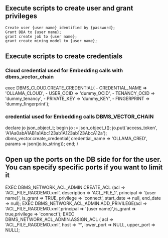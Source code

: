 ## Execute scripts to create user and grant privileges

~~~
Create user {user name} identified by {password};
Grant DBA to {user name};
grant create job to {user name};
grant create mining model to {user name};
~~~


## Execute scripts to create credentials


### Cloud credential used for Embedding calls with dbms_vector_chain

exec  DBMS_CLOUD.CREATE_CREDENTIAL( -
    CREDENTIAL_NAME => 'OLLAMA_CLOUD', -
    USER_OCID => 'dummy_OCID', -
    TENANCY_OCID => 'dummy_tenancy', -
    PRIVATE_KEY => 'dummy_KEY', -
    FINGERPRINT => 'dummy_fingerprint');

###  credential used for Embedding calls DBMS_VECTOR_CHAIN

  declare
  jo json_object_t;
begin
  jo := json_object_t();
  jo.put('access_token', 'A1Aa0abA1AB1a1Abc123ab1A123ab123AbcA12a');
  dbms_vector.create_credential(
    credential_name   => 'OLLAMA_CRED',
    params            => json(jo.to_string));
end;
/

## Open up the ports on the DB side for for the user. You can specify specific ports if you want to limit it

EXEC DBMS_NETWORK_ACL_ADMIN.CREATE_ACL (acl => 'ACL_FILE_RAGDEMO.xml', description => 'ACL_FILE_1', principal => '{user name}', is_grant => TRUE, privilege => 'connect', start_date => null, end_date => null); 
EXEC DBMS_NETWORK_ACL_ADMIN.ADD_PRIVILEGE(acl => 'ACL_FILE_RAGDEMO.xml',principal => '{user name}',is_grant  => true,privilege => 'connect');
EXEC DBMS_NETWORK_ACL_ADMIN.ASSIGN_ACL ( acl => 'ACL_FILE_RAGDEMO.xml', host => '*', lower_port => NULL, upper_port => NULL);
